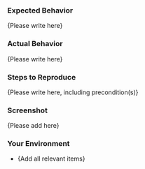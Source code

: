 <!-- Please replace {Please write here ...} with your description -->

### Expected Behavior

{Please write here}

### Actual Behavior

{Please write here}

### Steps to Reproduce

{Please write here, including precondition(s)}

### Screenshot

{Please add here}

### Your Environment

- {Add all relevant items}

